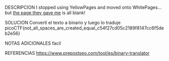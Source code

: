 DESCRIPCION
I stopped using YellowPages and moved onto WhitePages... but [the page they gave me](https://jupiter.challenges.picoctf.org/static/95be9526e162185c741259a75dffa0ab/whitepages.txt) is all blank!

SOLUCION
Convertí el texto a binario y luego lo traduje
picoCTF{not_all_spaces_are_created_equal_c54f27cd05c2189f8147cc6f5deb2e56}

NOTAS ADICIONALES
facil

REFERENCIAS
https://www.prepostseo.com/tool/es/binary-translator 
